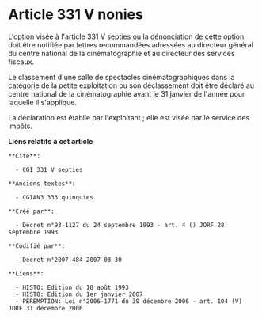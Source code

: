 # Article 331 V nonies

L'option visée à l'article 331 V septies ou la dénonciation de cette option doit être notifiée par lettres recommandées
adressées au directeur général du centre national de la cinématographie et au directeur des services fiscaux.

Le classement d'une salle de spectacles cinématographiques dans la catégorie de la petite exploitation  ou son déclassement
doit être déclaré au centre national de la cinématographie avant le 31 janvier de l'année pour laquelle il s'applique.

La déclaration est établie par l'exploitant ; elle est visée par le service des impôts.

**Liens relatifs à cet article**

	**Cite**:

	  - CGI 331 V septies

	**Anciens textes**:

	  - CGIAN3 333 quinquies

	**Créé par**:

	  - Décret n°93-1127 du 24 septembre 1993 - art. 4 () JORF 28 septembre 1993

	**Codifié par**:

	  - Décret n°2007-484 2007-03-30

	**Liens**:

	  - HISTO: Edition du 18 août 1993
	  - HISTO: Edition du 1er janvier 2007
	  - PEREMPTION: Loi n°2006-1771 du 30 décembre 2006 - art. 104 (V) JORF 31 décembre 2006
